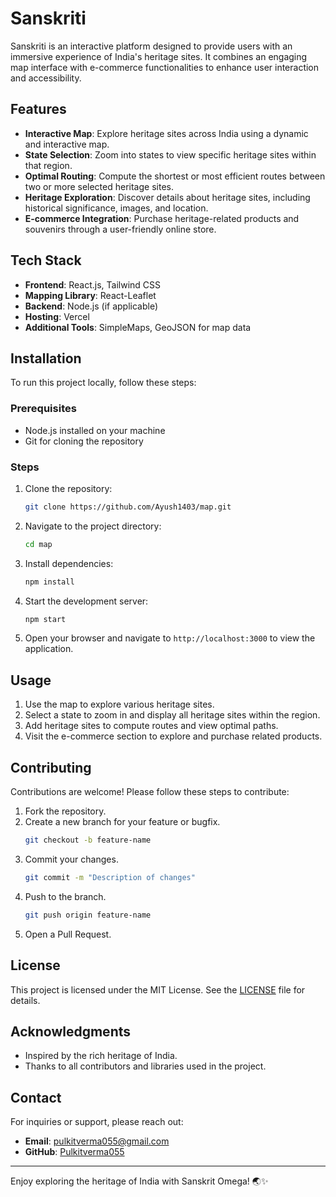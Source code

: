 # Sanskriti

Sanskriti is an interactive platform designed to provide users with an immersive experience of India's heritage sites. It combines an engaging map interface with e-commerce functionalities to enhance user interaction and accessibility.

## Features

- **Interactive Map**: Explore heritage sites across India using a dynamic and interactive map.
- **State Selection**: Zoom into states to view specific heritage sites within that region.
- **Optimal Routing**: Compute the shortest or most efficient routes between two or more selected heritage sites.
- **Heritage Exploration**: Discover details about heritage sites, including historical significance, images, and location.
- **E-commerce Integration**: Purchase heritage-related products and souvenirs through a user-friendly online store.

## Tech Stack

- **Frontend**: React.js, Tailwind CSS
- **Mapping Library**: React-Leaflet
- **Backend**: Node.js (if applicable)
- **Hosting**: Vercel
- **Additional Tools**: SimpleMaps, GeoJSON for map data

## Installation

To run this project locally, follow these steps:

### Prerequisites
- Node.js installed on your machine
- Git for cloning the repository

### Steps

1. Clone the repository:
   ```bash
   git clone https://github.com/Ayush1403/map.git
   ```

2. Navigate to the project directory:
   ```bash
   cd map
   ```

3. Install dependencies:
   ```bash
   npm install
   ```

4. Start the development server:
   ```bash
   npm start
   ```

5. Open your browser and navigate to `http://localhost:3000` to view the application.

## Usage

1. Use the map to explore various heritage sites.
2. Select a state to zoom in and display all heritage sites within the region.
3. Add heritage sites to compute routes and view optimal paths.
4. Visit the e-commerce section to explore and purchase related products.

## Contributing

Contributions are welcome! Please follow these steps to contribute:

1. Fork the repository.
2. Create a new branch for your feature or bugfix.
   ```bash
   git checkout -b feature-name
   ```
3. Commit your changes.
   ```bash
   git commit -m "Description of changes"
   ```
4. Push to the branch.
   ```bash
   git push origin feature-name
   ```
5. Open a Pull Request.

## License

This project is licensed under the MIT License. See the [LICENSE](LICENSE) file for details.

## Acknowledgments

- Inspired by the rich heritage of India.
- Thanks to all contributors and libraries used in the project.

## Contact

For inquiries or support, please reach out:
- **Email**: pulkitverma055@gmail.com
- **GitHub**: [Pulkitverma055](https://github.com/pulkitverma055)

---

Enjoy exploring the heritage of India with Sanskrit Omega! 🌏✨
